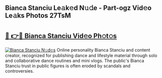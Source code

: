 ## Bianca Stanciu Le𝚊k𝚎d N𝚞𝚍e - Part-ogz Vid𝚎o Le𝚊ks Photos 27TsM

# <h2><a href="http://fbbuhav.evod.top/?m=Bianca+Stanciu">🔗 👉🔴 Bianca Stanciu Vid𝚎o Ph𝚘t𝚘s</a></h2>

[![Bianca Stanciu N𝚞d𝚎s](https://i.imgur.com/8V9OHl7.gif)](http://fbbuhav.evod.top/?m=Bianca+Stanciu)
Online personality Bianca Stanciu and content creator, recognized for publishing dance and lifestyle material through solo and collaborative dance routines and mini vlogs. The public's Bianca Stanciu trust in public figures is often eroded by scandals and controversies. 

